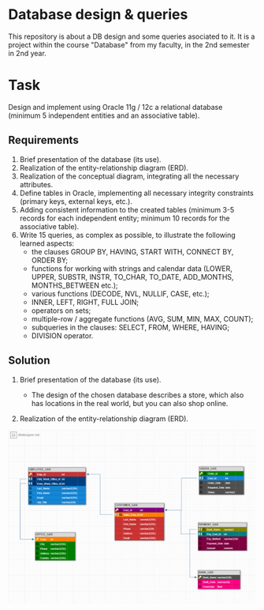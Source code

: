 # Database design & queries
This repository is about a DB design and some queries asociated to it. 
It is a project within the course "Database" from my faculty, in the 2nd semester in 2nd year.

# Task

Design and implement using Oracle 11g / 12c a relational database (minimum 5 independent entities and an associative table).

## Requirements

1. Brief presentation of the database (its use).
2. Realization of the entity-relationship diagram (ERD).
3. Realization of the conceptual diagram, integrating all the necessary attributes.
4. Define tables in Oracle, implementing all necessary integrity constraints
(primary keys, external keys, etc.).
5. Adding consistent information to the created tables (minimum 3-5 records for each
independent entity; minimum 10 records for the associative table).
6. Write 15 queries, as complex as possible, to illustrate the following learned aspects:
   - the clauses GROUP BY, HAVING, START WITH, CONNECT BY, ORDER BY;
   - functions for working with strings and calendar data (LOWER, UPPER, SUBSTR, INSTR, TO_CHAR, TO_DATE, ADD_MONTHS, MONTHS_BETWEEN etc.);
   - various functions (DECODE, NVL, NULLIF, CASE, etc.);
   - INNER, LEFT, RIGHT, FULL JOIN;
   - operators on sets;
   - multiple-row / aggregate functions (AVG, SUM, MIN, MAX, COUNT);
   - subqueries in the clauses: SELECT, FROM, WHERE, HAVING;
   - DIVISION operator.

## Solution

1. Brief presentation of the database (its use).
   - The design of the chosen database describes a store, which also has locations in the real world, but you can also shop online. 
   
2. Realization of the entity-relationship diagram (ERD).

![alt text](https://github.com/JusticeBringer/DB-Design-Queries/blob/master/erd.png)
